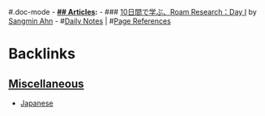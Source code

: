 #.doc-mode
    - **[## Articles](<## Articles.md>):**
        - ### [10日間で学ぶ、Roam Research：Day I](https://note.com/sangmin/n/ne6fc12571d44) by [Sangmin Ahn](<Sangmin Ahn.md>)
            - #[Daily Notes](<Daily Notes.md>) | #[Page References](<Page References.md>)

# Backlinks
## [Miscellaneous](<Miscellaneous.md>)
- [Japanese](<Japanese.md>)

